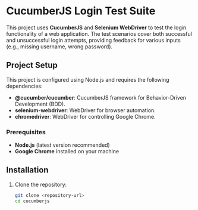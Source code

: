 # CucumberJS Login Test Suite

This project uses **CucumberJS** and **Selenium WebDriver** to test the login functionality of a web application. The test scenarios cover both successful and unsuccessful login attempts, providing feedback for various inputs (e.g., missing username, wrong password).

## Project Setup

This project is configured using Node.js and requires the following dependencies:

- **@cucumber/cucumber**: CucumberJS framework for Behavior-Driven Development (BDD).
- **selenium-webdriver**: WebDriver for browser automation.
- **chromedriver**: WebDriver for controlling Google Chrome.

### Prerequisites

- **Node.js** (latest version recommended)
- **Google Chrome** installed on your machine

## Installation

1. Clone the repository:

   ```bash
   git clone <repository-url>
   cd cucumberjs
